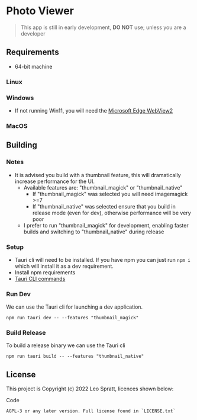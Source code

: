 # Photo Viewer

> This app is still in early development, **DO NOT** use; unless you are a developer

## Requirements
- 64-bit machine
### Linux

### Windows
- If not running Win11, you will need the [Microsoft Edge WebView2](https://developer.microsoft.com/en-us/microsoft-edge/webview2/#download-section)
### MacOS

## Building
### Notes
- It is advised you build with a thumbnail feature, this will dramatically increase performance for the UI.
  - Available features are: "thumbnail_magick" or "thumbnail_native"
    - If "thumbnail_magick" was selected you will need imagemagick >=7
    - If "thumbnail_native" was selected ensure that you build in release mode (even for dev), otherwise performance will be very poor
  - I prefer to run "thumbnail_magick" for development, enabling faster builds and switching to "thumbnail_native" during release

### Setup
- Tauri cli will need to be installed. If you have npm you can just run `npm i` which will install it as a dev requirement.
- Install npm requirements
- [Tauri CLI commands](https://tauri.app/v1/api/cli)

### Run Dev
We can use the Tauri cli for launching a dev application.

```
npm run tauri dev -- --features "thumbnail_magick"
```

### Build Release
To build a release binary we can use the Tauri cli

```
npm run tauri build -- --features "thumbnail_native"
```

## License
This project is Copyright (c) 2022 Leo Spratt, licences shown below:

Code

    AGPL-3 or any later version. Full license found in `LICENSE.txt`
